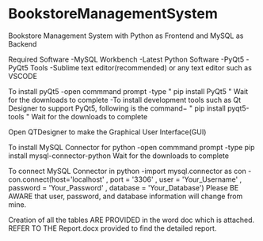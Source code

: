 # BookstoreManagementSystem
Bookstore Management System with Python as Frontend and MySQL as Backend

Required Software
-MySQL Workbench
-Latest Python Software
-PyQt5
-PyQt5 Tools
-Sublime text editor(recommended) or any text editor such as VSCODE

To install pyQt5
-open commmand prompt
-type " pip install PyQt5 "
  Wait for the downloads to complete
-To install development tools such as Qt Designer to support PyQt5, following is the command−
 " pip install pyqt5-tools "
    Wait for the downloads to complete
    
Open QTDesigner to make the Graphical User Interface(GUI)
    
To install MySQL Connector for python
-open commmand prompt
-type pip install mysql-connector-python
  Wait for the downloads to complete
  
To connect MySQL Connector in python
-import mysql.connector as con
-con.connect(host='localhost' , port = '3306' , user = 'Your_Username' , password = 'Your_Password' , database = 'Your_Database')
Please BE AWARE that user, password, and database information will change from mine.

Creation of all the tables ARE PROVIDED in the word doc which is attached.
REFER TO THE Report.docx provided to find the detailed report.



  




